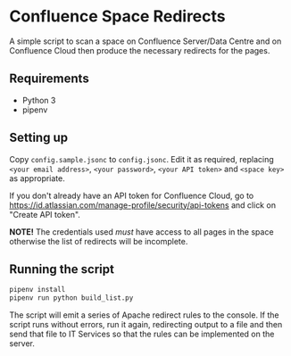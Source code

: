 # Confluence Space Redirects

A simple script to scan a space on Confluence Server/Data Centre and on Confluence Cloud then produce the necessary redirects for the pages.

## Requirements

* Python 3
* pipenv

## Setting up

Copy `config.sample.jsonc` to `config.jsonc`. Edit it as required, replacing `<your email address>`, `<your password>`, `<your API token>` and `<space key>` as appropriate.

If you don't already have an API token for Confluence Cloud, go to <https://id.atlassian.com/manage-profile/security/api-tokens> and click on "Create API token".

**NOTE!** The credentials used *must* have access to all pages in the space otherwise the list of redirects will be incomplete.

## Running the script

``` Python
pipenv install
pipenv run python build_list.py
```

The script will emit a series of Apache redirect rules to the console. If the script runs without errors, run it again, redirecting output to a file and then send that file to IT Services so that the rules can be implemented on the server.
